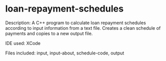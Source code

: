 # loan-repayment-schedules

Description: A C++ program to calculate loan repayment schedules according to input information from a text file.
Creates a clean schedule of payments and copies to a new output file.

IDE used: XCode

Files included: input, input-about, schedule-code, output
